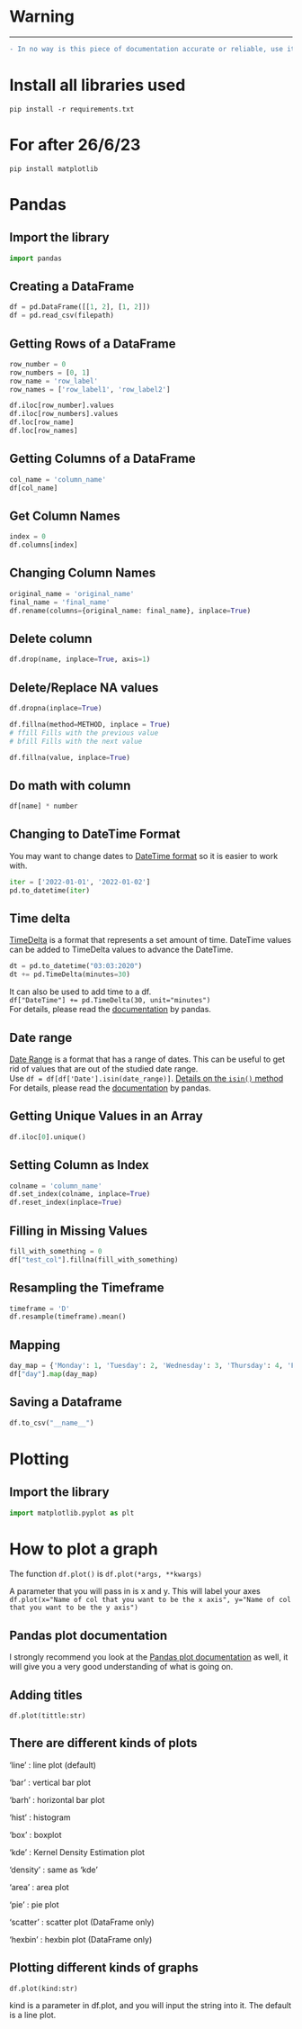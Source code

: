 # Warning
---  
```diff
- In no way is this piece of documentation accurate or reliable, use it at your own risk </font>  
```
# Install all libraries used
```shell
pip install -r requirements.txt
```

# For after 26/6/23
```shell
pip install matplotlib
```

# Pandas
## Import the library
```python
import pandas
```

## Creating a DataFrame
```python
df = pd.DataFrame([[1, 2], [1, 2]])  
df = pd.read_csv(filepath)  
```

## Getting Rows of a DataFrame
```python
row_number = 0   
row_numbers = [0, 1]  
row_name = 'row_label'  
row_names = ['row_label1', 'row_label2']  

df.iloc[row_number].values  
df.iloc[row_numbers].values   
df.loc[row_name]  
df.loc[row_names]  
```
## Getting Columns of a DataFrame
```python
col_name = 'column_name'
df[col_name]
```

## Get Column Names
```python
index = 0
df.columns[index]
```

## Changing Column Names
```python 
original_name = 'original_name'
final_name = 'final_name'
df.rename(columns={original_name: final_name}, inplace=True)
```

## Delete column
```python
df.drop(name, inplace=True, axis=1)
```

## Delete/Replace NA values
```python
df.dropna(inplace=True)

df.fillna(method=METHOD, inplace = True) 
# ffill Fills with the previous value 
# bfill Fills with the next value 

df.fillna(value, inplace=True)
```
## Do math with column
```python
df[name] * number
```

## Changing to DateTime Format
You may want to change dates to [DateTime format](https://pandas.pydata.org/docs/reference/api/pandas.to_datetime.html) so it is easier to work with.  
```python
iter = ['2022-01-01', '2022-01-02']
pd.to_datetime(iter)
```
## Time delta
[TimeDelta](https://pandas.pydata.org/docs/reference/api/pandas.Timedelta.html?highlight=timedelta#pandas.Timedelta) is a format that represents a set amount of time.
DateTime values can be added to TimeDelta values to advance the DateTime.
```python
dt = pd.to_datetime("03:03:2020")
dt += pd.TimeDelta(minutes=30)
```    
It can also be used to add time to a df.  
`df["DateTime"] += pd.TimeDelta(30, unit="minutes")`  
For details, please read the [documentation](https://pandas.pydata.org/docs/reference/api/pandas.Timedelta.html?highlight=timedelta#pandas.Timedelta) by pandas.

## Date range
[Date Range](https://pandas.pydata.org/docs/reference/api/pandas.date_range.html) is a format that has a range of dates. This can be useful to get rid of values that are out of the studied date range.   
Use `df = df[df['Date'].isin(date_range)]`. [Details on the `isin()` method](https://pandas.pydata.org/docs/reference/api/pandas.DataFrame.isin.html?highlight=isin#pandas.DataFrame.isin)
For details, please read the [documentation](https://pandas.pydata.org/docs/reference/api/pandas.date_range.html) by pandas.


## Getting Unique Values in an Array
```python 
df.iloc[0].unique()
```
## Setting Column as Index
```python 
colname = 'column_name'
df.set_index(colname, inplace=True)
df.reset_index(inplace=True)
```
## Filling in Missing Values
```python
fill_with_something = 0
df["test_col"].fillna(fill_with_something)
```
## Resampling the Timeframe
```python
timeframe = 'D'
df.resample(timeframe).mean()
```
## Mapping
```python
day_map = {'Monday': 1, 'Tuesday': 2, 'Wednesday': 3, 'Thursday': 4, 'Friday': 5, 'Saturday': 6, 'Sunday': 7}
df["day"].map(day_map)
```
## Saving a Dataframe
```python
df.to_csv("__name__")
```
# Plotting
## Import the library
```python
import matplotlib.pyplot as plt
```


# How to plot a graph
The function `df.plot()` is `df.plot(*args, **kwargs)`

A parameter that you will pass in is x and y.
This will label your axes  
`df.plot(x="Name of col that you want to be the x axis", y="Name of col that you want to be the y axis")`

## Pandas plot documentation
I strongly recommend you look at the [Pandas plot documentation](https://pandas.pydata.org/pandas-docs/stable/reference/api/pandas.DataFrame.plot.html) as well, it will give you a very good understanding of what is going on.

## Adding titles
`df.plot(tittle:str)`

## There are different kinds of plots
‘line’ : line plot (default)

‘bar’ : vertical bar plot

‘barh’ : horizontal bar plot

‘hist’ : histogram

‘box’ : boxplot

‘kde’ : Kernel Density Estimation plot

‘density’ : same as ‘kde’

‘area’ : area plot

‘pie’ : pie plot

‘scatter’ : scatter plot (DataFrame only)

‘hexbin’ : hexbin plot (DataFrame only)

## Plotting different kinds of graphs
`df.plot(kind:str)`

kind is a parameter in df.plot, and you will input the string into it. The default is a line plot.









